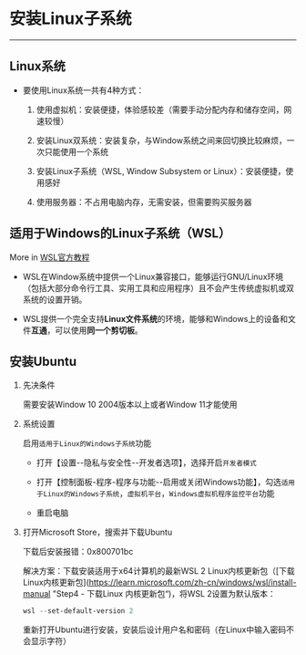 # 安装Linux子系统

---

## Linux系统

- 要使用Linux系统一共有4种方式：
  
  1. 使用虚拟机：安装便捷，体验感较差（需要手动分配内存和储存空间，网速较慢）
  
  2. 安装Linux双系统：安装复杂，与Window系统之间来回切换比较麻烦，一次只能使用一个系统
  
  3. 安装Linux子系统（WSL, Window Subsystem or Linux）：安装便捷，使用感好
  
  4. 使用服务器：不占用电脑内存，无需安装，但需要购买服务器

## 适用于Windows的Linux子系统（WSL）

More in [WSL官方教程](https://learn.microsoft.com/zh-cn/windows/wsl/)

- WSL在Window系统中提供一个Linux兼容接口，能够运行GNU/Linux环境（包括大部分命令行工具、实用工具和应用程序）且不会产生传统虚拟机或双系统的设置开销。

- WSL提供一个完全支持**Linux文件系统**的环境，能够和Windows上的设备和文件**互通**，可以使用**同一个剪切板**。

## 安装Ubuntu

1. 先决条件
   
   需要安装Window 10 2004版本以上或者Window 11才能使用

2. 系统设置
   
   启用`适用于Linux的Windows子系统`功能
   
   - 打开【设置--隐私与安全性--开发者选项】，选择开启`开发者模式`
   
   - 打开【控制面板-程序-程序与功能--启用或关闭Windows功能】，勾选`适用于Linux的Windows子系统`，`虚拟机平台`，`Windows虚拟机程序监控平台`功能
   
   - 重启电脑

3. 打开Microsoft Store，搜索并下载Ubuntu
   
   下载后安装报错：0x800701bc
   
   解决方案：下载安装适用于x64计算机的最新WSL 2 Linux内核更新包（[下载Linux内核更新包](https://learn.microsoft.com/zh-cn/windows/wsl/install-manual "Step4 - 下载Linux 内核更新包“)，将WSL 2设置为默认版本：
   
   ```powershell
   wsl --set-default-version 2
   ```
   
   重新打开Ubuntu进行安装，安装后设计用户名和密码（在Linux中输入密码不会显示字符）